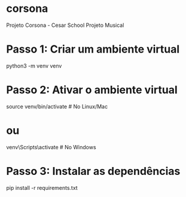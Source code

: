 # corsona
Projeto Corsona - Cesar School
Projeto Musical

# Passo 1: Criar um ambiente virtual
python3 -m venv venv

# Passo 2: Ativar o ambiente virtual
source venv/bin/activate  # No Linux/Mac
# ou
venv\Scripts\activate     # No Windows

# Passo 3: Instalar as dependências
pip install -r requirements.txt